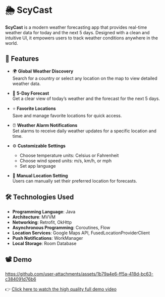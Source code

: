 
# 🌦️ ScyCast

**ScyCast** is a modern weather forecasting app that provides real-time weather data for today and the next 5 days. Designed with a clean and intuitive UI, it empowers users to track weather conditions anywhere in the world.

## 📱 Features

* 🌍 **Global Weather Discovery**  
  Search for a country or select any location on the map to view detailed weather data.

* 📅 **5-Day Forecast**  
  Get a clear view of today’s weather and the forecast for the next 5 days.

* ⭐ **Favorite Locations**  
  Save and manage favorite locations for quick access.

* ⏰ **Weather Alarm Notifications**  
  Set alarms to receive daily weather updates for a specific location and time.

* ⚙️ **Customizable Settings**
  * Choose temperature units: Celsius or Fahrenheit  
  * Choose wind speed units: m/s, km/h, or mph  
  * Set app language

* 📍 **Manual Location Setting**  
  Users can manually set their preferred location for forecasts.

## 🛠️ Technologies Used

* **Programming Language**: Java  
* **Architecture**: MVVM  
* **Networking**: Retrofit, OkHttp
* **Asynchronous Programming**: Coroutines, Flow
* **Location Services**: Google Maps API, FusedLocationProviderClient  
* **Push Notifications**: WorkManager 
* **Local Storage**: Room Database  


## 📽️ Demo

https://github.com/user-attachments/assets/1b79a4e6-ff5a-418d-bc63-c384091d76b6



👉 [Click here to watch the high quality full demo video](https://drive.google.com/file/d/1jeK4nHNxqmKkAe4guf9lwUtIqGhX8jkq/view?usp=sharing)
